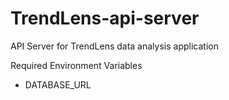 # TrendLens-api-server
API Server for TrendLens data analysis application

Required Environment Variables
- DATABASE_URL
